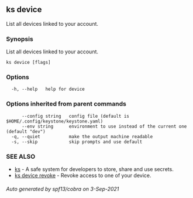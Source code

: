 ## ks device

List all devices linked to your account.

### Synopsis

List all devices linked to your account.

```
ks device [flags]
```

### Options

```
  -h, --help   help for device
```

### Options inherited from parent commands

```
      --config string   config file (default is $HOME/.config/keystone/keystone.yaml)
      --env string      environment to use instead of the current one (default "dev")
  -q, --quiet           make the output machine readable
  -s, --skip            skip prompts and use default
```

### SEE ALSO

* [ks](ks.md)	 - A safe system for developers to store, share and use secrets.
* [ks device revoke](ks_device_revoke.md)	 - Revoke access to one of your device.

###### Auto generated by spf13/cobra on 3-Sep-2021
